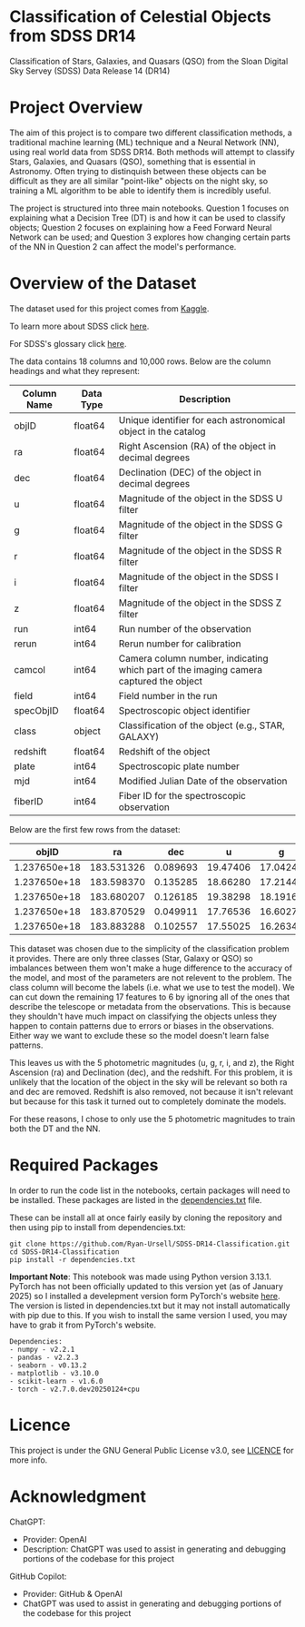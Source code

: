 # Classification of Celestial Objects from SDSS DR14
Classification of Stars, Galaxies, and Quasars (QSO) from the Sloan Digital Sky Servey (SDSS) Data Release 14 (DR14)

# Project Overview
The aim of this project is to compare two different classification methods, a traditional machine learning (ML) technique and a Neural Network (NN), using real world data from SDSS DR14. Both methods will attempt to classify Stars, Galaxies, and Quasars (QSO), something that is essential in Astronomy. Often trying to distinquish between these objects can be difficult as they are all similar "point-like" objects on the night sky, so training a ML algorithm to be able to identify them is incredibly useful.

The project is structured into three main notebooks. Question 1 focuses on explaining what a Decision Tree (DT) is and how it can be used to classify objects; Question 2 focuses on explaining how a Feed Forward Neural Network can be used; and Question 3 explores how changing certain parts of the NN in Question 2 can affect the model's performance.

# Overview of the Dataset
The dataset used for this project comes from [Kaggle](https://www.kaggle.com/datasets/lucidlenn/sloan-digital-sky-survey/data).

To learn more about SDSS click [here](https://skyserver.sdss.org/dr14/en/home.aspx).

For SDSS's glossary click [here](https://live-sdss4org-dr14.pantheonsite.io/help/glossary).

The data contains 18 columns and 10,000 rows. Below are the column headings and what they represent:

| Column Name        | Data Type      | Description                                                                           |
|--------------------|----------------|---------------------------------------------------------------------------------------|
| objID              | float64        | Unique identifier for each astronomical object in the catalog                         |
| ra                 | float64        | Right Ascension (RA) of the object in decimal degrees                                 |
| dec                | float64        | Declination (DEC) of the object in decimal degrees                                    |
| u                  | float64        | Magnitude of the object in the SDSS U filter                                          |
| g                  | float64        | Magnitude of the object in the SDSS G filter                                          |
| r                  | float64        | Magnitude of the object in the SDSS R filter                                          |
| i                  | float64        | Magnitude of the object in the SDSS I filter                                          |
| z                  | float64        | Magnitude of the object in the SDSS Z filter                                          |
| run                | int64          | Run number of the observation                                                         |
| rerun              | int64          | Rerun number for calibration                                                          |
| camcol             | int64          | Camera column number, indicating which part of the imaging camera captured the object |
| field              | int64          | Field number in the run                                                               |
| specObjID          | float64        | Spectroscopic object identifier                                                       |
| class              | object         | Classification of the object (e.g., STAR, GALAXY)                                     |
| redshift           | float64        | Redshift of the object                                                                |
| plate              | int64          | Spectroscopic plate number                                                            |
| mjd                | int64          | Modified Julian Date of the observation                                               |
| fiberID            | int64          | Fiber ID for the spectroscopic observation                                            |

Below are the first few rows from the dataset:

| objID            | ra        | dec       | u       | g       | r       | i       | z       | run  | rerun | camcol | field | specObjID        | class  | redshift  | plate | mjd    | fiberID |
|------------------|-----------|-----------|---------|---------|---------|---------|---------|------|-------|--------|-------|------------------|--------|-----------|-------|--------|---------|
| 1.237650e+18     | 183.531326| 0.089693  | 19.47406| 17.04240| 15.94699| 15.50342| 15.22531| 752  | 301   | 4      | 267   | 3.722360e+18     | STAR   | -0.000009 | 3306  | 54922  | 491     |
| 1.237650e+18     | 183.598370| 0.135285  | 18.66280| 17.21449| 16.67637| 16.48922| 16.39150| 752  | 301   | 4      | 267   | 3.638140e+17     | STAR   | -0.000055 | 323   | 51615  | 541     |
| 1.237650e+18     | 183.680207| 0.126185  | 19.38298| 18.19169| 17.47428| 17.08732| 16.80125| 752  | 301   | 4      | 268   | 3.232740e+17     | GALAXY | 0.123111  | 287   | 52023  | 513     |
| 1.237650e+18     | 183.870529| 0.049911  | 17.76536| 16.60272| 16.16116| 15.98233| 15.90438| 752  | 301   | 4      | 269   | 3.722370e+18     | STAR   | -0.000111 | 3306  | 54922  | 510     |
| 1.237650e+18     | 183.883288| 0.102557  | 17.55025| 16.26342| 16.43869| 16.55492| 16.61326| 752  | 301   | 4      | 269   | 3.722370e+18     | STAR   | 0.000590  | 3306  | 54922  | 512     |

This dataset was chosen due to the simplicity of the classification problem it provides. There are only three classes (Star, Galaxy or QSO) so imbalances between them won't make a huge difference to the accuracy of the model, and most of the parameters are not relevent to the problem. The class column will become the labels (i.e. what we use to test the model). We can cut down the remaining 17 features to 6 by ignoring all of the ones that describe the telescope or metadata from the observations. This is because they shouldn't have much impact on classifying the objects unless they happen to contain patterns due to errors or biases in the observations. Either way we want to exclude these so the model doesn't learn false patterns.

This leaves us with the 5 photometric  magnitudes (u, g, r, i, and z), the Right Ascension (ra) and Declination (dec), and the redshift. For this problem, it is unlikely that the location of the object in the sky will be relevant so both ra and dec are removed. Redshift is also removed, not because it isn't relevant but because for this task it turned out to completely dominate the models.

For these reasons, I chose to only use the 5 photometric magnitudes to train both the DT and the NN.

# Required Packages
In order to run the code list in the notebooks, certain packages will need to be installed. These packages are listed in the [dependencies.txt](https://github.com/Ryan-Ursell/SDSS-DR14-Classification/blob/main/dependencies.txt) file.

These can be install all at once fairly easily by cloning the repository and then using pip to install from dependencies.txt:
```
git clone https://github.com/Ryan-Ursell/SDSS-DR14-Classification.git
cd SDSS-DR14-Classification
pip install -r dependencies.txt
```

**Important Note**: This notebook was made using Python version 3.13.1. PyTorch has not been officially updated to this version yet (as of January 2025) so I installed a develepment version form PyTorch's website [here](https://pytorch.org/get-started/locally/). The version is listed in dependencies.txt but it may not install automatically with pip due to this. If you wish to install the same version I used, you may have to grab it from PyTorch's website.

```
Dependencies:
- numpy - v2.2.1
- pandas - v2.2.3
- seaborn - v0.13.2
- matplotlib - v3.10.0
- scikit-learn - v1.6.0
- torch - v2.7.0.dev20250124+cpu
```

# Licence
This project is under the GNU General Public License v3.0, see [LICENCE](https://github.com/Ryan-Ursell/SDSS-DR14-Classification/blob/main/LICENSE) for more info.

# Acknowledgment
ChatGPT:
- Provider: OpenAI
- Description: ChatGPT was used to assist in generating and debugging portions of the codebase for this project

GitHub Copilot:
- Provider: GitHub & OpenAI
- ChatGPT was used to assist in generating and debugging portions of the codebase for this project